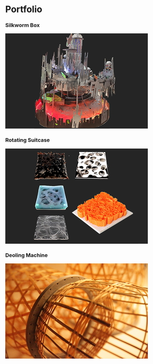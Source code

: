 # Portfolio

### Silkworm Box
![](_pics/moon.png)

### Rotating Suitcase
![](_pics/feeling.png)

### Deoling Machine
![](_pics/bamboowave.png)
